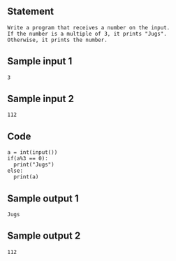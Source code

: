 ## Statement
```
Write a program that receives a number on the input.
If the number is a multiple of 3, it prints "Jugs". 
Otherwise, it prints the number.
```
## Sample input 1
```
3
```
## Sample input 2
```
112
```
## Code
```
a = int(input())
if(a%3 == 0):
  print("Jugs")
else:
  print(a)
  ```
## Sample output 1
```
Jugs
```
## Sample output 2
```
112
```
